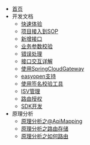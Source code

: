 * [首页](/?t=1554693919573)
* 开发文档
  * [快速体验](files/10010_快速体验.md?t=1554693919573)
  * [项目接入到SOP](files/10011_项目接入到SOP.md?t=1554693919596)
  * [新增接口](files/10020_新增接口.md?t=1554693919596)
  * [业务参数校验](files/10030_业务参数校验.md?t=1554693919596)
  * [错误处理](files/10040_错误处理.md?t=1554693919596)
  * [接口交互详解](files/10050_接口交互详解.md?t=1554693919596)
  * [使用SpringCloudGateway](files/10060_使用SpringCloudGateway.md?t=1554693919596)
  * [easyopen支持](files/10070_easyopen支持.md?t=1554693919596)
  * [使用签名校验工具](files/10080_使用签名校验工具.md?t=1554693919596)
  * [ISV管理](files/10085_ISV管理.md?t=1554693919596)
  * [路由授权](files/10090_路由授权.md?t=1554693919596)
  * [SDK开发](files/10095_SDK开发.md?t=1554693919597)
* 原理分析
  * [原理分析之@ApiMapping](files/90010_原理分析之@ApiMapping.md?t=1554693919597)
  * [原理分析之路由存储](files/90011_原理分析之路由存储.md?t=1554693919597)
  * [原理分析之如何路由](files/90012_原理分析之如何路由.md?t=1554693919597)
